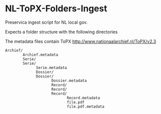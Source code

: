 # NL-ToPX-Folders-Ingest
Preservica ingest script for NL local gov.

Expects a folder structure with the following directories

The metadata files contain ToPX http://www.nationaalarchief.nl/ToPX/v2.3

```
Archief/
        Archief.metadata
        Serie/
        Serie/        
              Serie.metadata
              Dossier/
              Dossier/  
                     Dossier.metadata
                     Record/
                     Record/
                     Record/
                            Record.metadata
                            file.pdf
                            file.pdf.metadata
                                              
                                              
```                                              

